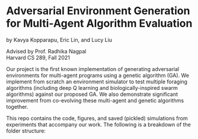 # Adversarial Environment Generation for Multi-Agent Algorithm Evaluation
by Kavya Kopparapu, Eric Lin, and Lucy Liu  

Advised by Prof. Radhika Nagpal  
Harvard CS 289, Fall 2021  

Our project is the first known implementation of generating adversarial environments for multi-agent programs using a genetic algorithm (GA). We implement from scratch an environment simulator to test multiple foraging algorithms (including deep Q learning and biologically-inspired swarm algorithms) against our proposed GA. We also demonstrate significant improvement from co-evolving these multi-agent and genetic algorithms together.

This repo contains the code, figures, and saved (pickled) simulations from experiments that accompany our work. The following is a breakdown of the folder structure:
